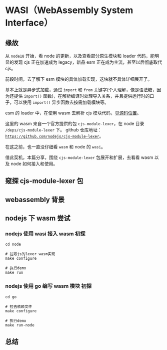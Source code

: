 # WASI（WebAssembly System Interface）

## 缘故

从 `node18` 开始，看 node 的更新，以及查看部分原生模块和 loader 代码，能明显的发现 cjs 正在加速成为 legacy，新品 esm 正在成为主流，甚至以后彻底取代 cjs。

前段时间，去了解下 esm 模块的具体加载实现，这块就不具体详细展开了。

基本上就是异步式加载，通过 `import` 和 `from` 关键字(个人理解，像是语法糖，因为还提供 `import()` 函数)，在解析编译时处理导入关系，并且提供运行时的口子，可以使用 `import()` 异步函数去按需加载模块等。

esm 的 loader 中，在使用 wasm 去解析 cjs 模块代码，[见源码位置](https://github.com/nodejs/node/blob/main/lib/internal/modules/esm/translators.js#L386)。

这里的 wasm 来自一个官方提供的包 `cjs-module-lexer`，在 node 目录 `/deps/cjs-module-lexer` 下。 github 仓库地址：[`https://github.com/nodejs/cjs-module-lexer`](`https://github.com/nodejs/cjs-module-lexer`)。

在这之前，也一直没仔细看 `wasm` 和 node 的 `wasi`。

借此契机，本篇分享，围绕 `cjs-module-lexer` 包展开和扩展，去看看 wasm 以及 node 如何接入和使用。

## 窥探 cjs-module-lexer 包

## webassembly 背景

## nodejs 下 wasm 尝试

### nodejs 使用 wasi 接入 wasm 初探

```shell
cd node

# 拉取js的lexer wasm实现
make configure

# 执行demo
make run
```

### nodejs 使用 go 编写 wasm 模块 初探

```shell
cd go

# 拉去依赖文件
make configure

# 执行demo
make run-node
```

## 总结
